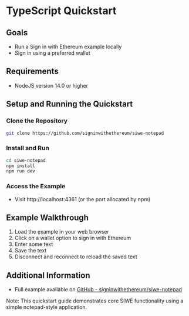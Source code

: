 # TypeScript Quickstart

## Goals

-   Run a Sign in with Ethereum example locally
-   Sign in using a preferred wallet

## Requirements

-   NodeJS version 14.0 or higher

## Setup and Running the Quickstart

### Clone the Repository

```bash
git clone https://github.com/signinwithethereum/siwe-notepad
```

### Install and Run

```bash
cd siwe-notepad
npm install
npm run dev
```

### Access the Example

-   Visit http://localhost:4361 (or the port allocated by npm)

## Example Walkthrough

1. Load the example in your web browser
2. Click on a wallet option to sign in with Ethereum
3. Enter some text
4. Save the text
5. Disconnect and reconnect to reload the saved text

## Additional Information

-   Full example available on [GitHub - signinwithethereum/siwe-notepad](https://github.com/signinwithethereum/siwe-notepad)

Note: This quickstart guide demonstrates core SIWE functionality using a simple notepad-style application.
